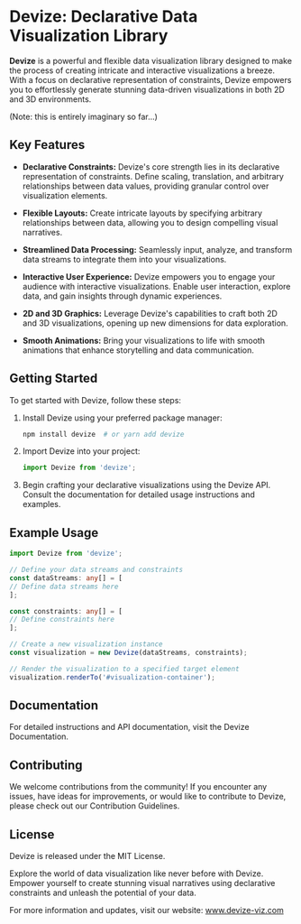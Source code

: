 # Devize: Declarative Data Visualization Library

**Devize** is a powerful and flexible data visualization library designed to make the process of creating intricate and interactive visualizations a breeze. With a focus on declarative representation of constraints, Devize empowers you to effortlessly generate stunning data-driven visualizations in both 2D and 3D environments.

(Note: this is entirely imaginary so far...)

## Key Features

- **Declarative Constraints:** Devize's core strength lies in its declarative representation of constraints. Define scaling, translation, and arbitrary relationships between data values, providing granular control over visualization elements.

- **Flexible Layouts:** Create intricate layouts by specifying arbitrary relationships between data, allowing you to design compelling visual narratives.

- **Streamlined Data Processing:** Seamlessly input, analyze, and transform data streams to integrate them into your visualizations.

- **Interactive User Experience:** Devize empowers you to engage your audience with interactive visualizations. Enable user interaction, explore data, and gain insights through dynamic experiences.

- **2D and 3D Graphics:** Leverage Devize's capabilities to craft both 2D and 3D visualizations, opening up new dimensions for data exploration.

- **Smooth Animations:** Bring your visualizations to life with smooth animations that enhance storytelling and data communication.

## Getting Started

To get started with Devize, follow these steps:

1. Install Devize using your preferred package manager:
   ```bash
   npm install devize  # or yarn add devize
   ```

2. Import Devize into your project:
   ```typescript
   import Devize from 'devize';
   ```

3. Begin crafting your declarative visualizations using the Devize API. Consult the documentation for detailed usage instructions and examples.

## Example Usage

```typescript
import Devize from 'devize';

// Define your data streams and constraints
const dataStreams: any[] = [
// Define data streams here
];

const constraints: any[] = [
// Define constraints here
];

// Create a new visualization instance
const visualization = new Devize(dataStreams, constraints);

// Render the visualization to a specified target element
visualization.renderTo('#visualization-container');
```

## Documentation
For detailed instructions and API documentation, visit the Devize Documentation.

## Contributing
We welcome contributions from the community! If you encounter any issues, have ideas for improvements, or would like to contribute to Devize, please check out our Contribution Guidelines.

## License
Devize is released under the MIT License.

Explore the world of data visualization like never before with Devize. Empower yourself to create stunning visual narratives using declarative constraints and unleash the potential of your data.

For more information and updates, visit our website: www.devize-viz.com
